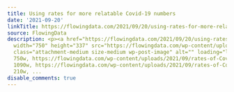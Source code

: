 ```yaml
---
title: Using rates for more relatable Covid-19 numbers
date: '2021-09-20'
linkTitle: https://flowingdata.com/2021/09/20/using-rates-for-more-relatable-covid-19-numbers/
source: FlowingData
description: <p><a href="https://flowingdata.com/2021/09/20/using-rates-for-more-relatable-covid-19-numbers/"><img
  width="750" height="337" src="https://flowingdata.com/wp-content/uploads/2021/09/rates-of-Covid-19-deaths-750x337.png"
  class="attachment-medium size-medium wp-post-image" alt="" loading="lazy" srcset="https://flowingdata.com/wp-content/uploads/2021/09/rates-of-Covid-19-deaths-750x337.png
  750w, https://flowingdata.com/wp-content/uploads/2021/09/rates-of-Covid-19-deaths-1090x489.png
  1090w, https://flowingdata.com/wp-content/uploads/2021/09/rates-of-Covid-19-deaths-210x94.png
  210w, ...
disable_comments: true
---
```

<p><a href="https://flowingdata.com/2021/09/20/using-rates-for-more-relatable-covid-19-numbers/"><img width="750" height="337" src="https://flowingdata.com/wp-content/uploads/2021/09/rates-of-Covid-19-deaths-750x337.png" class="attachment-medium size-medium wp-post-image" alt="" loading="lazy" srcset="https://flowingdata.com/wp-content/uploads/2021/09/rates-of-Covid-19-deaths-750x337.png 750w, https://flowingdata.com/wp-content/uploads/2021/09/rates-of-Covid-19-deaths-1090x489.png 1090w, https://flowingdata.com/wp-content/uploads/2021/09/rates-of-Covid-19-deaths-210x94.png 210w, ...